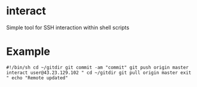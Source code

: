 interact
========

Simple tool for SSH interaction within shell scripts

Example
======
`
#!/bin/sh
cd ~/gitdir
git commit -am "commit"
git push origin master
interact user@43.23.129.102 "
cd ~/gitdir
git pull origin master
exit
"
echo "Remote updated"
`
